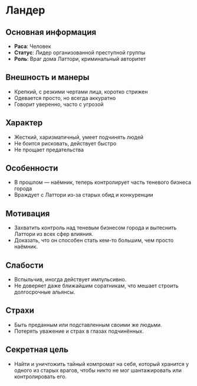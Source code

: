 # Ландер

## Основная информация
- **Раса**: Человек
- **Статус**: Лидер организованной преступной группы
- **Роль**: Враг дома Латтори, криминальный авторитет

## Внешность и манеры
- Крепкий, с резкими чертами лица, коротко стрижен
- Одевается просто, но всегда аккуратно
- Говорит уверенно, часто с угрозой

## Характер
- Жесткий, харизматичный, умеет подчинять людей
- Не боится рисковать, действует быстро
- Не прощает предательства

## Особенности
- В прошлом — наёмник, теперь контролирует часть теневого бизнеса города
- Враждует с Латтори из-за старых обид и конкуренции

## Мотивация
- Захватить контроль над теневым бизнесом города и вытеснить Латтори из всех сфер влияния.
- Доказать, что он способен стать кем-то большим, чем просто наёмник.

## Слабости
- Вспыльчив, иногда действует импульсивно.
- Не доверяет даже ближайшим соратникам, что мешает строить долгосрочные альянсы.

## Страхи
- Быть преданным или подставленным своими же людьми.
- Потерять уважение и страх в глазах подчинённых.

## Секретная цель
- Найти и уничтожить тайный компромат на себя, который хранится у одного из старых врагов, чтобы никто не мог шантажировать или контролировать его. 